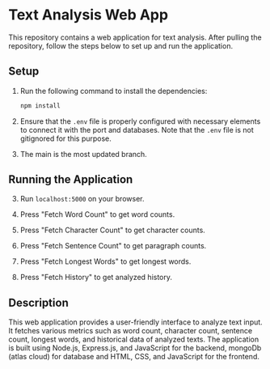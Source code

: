 # Text Analysis Web App

This repository contains a web application for text analysis. After pulling the repository, follow the steps below to set up and run the application.

## Setup

1. Run the following command to install the dependencies:

    ```bash
    npm install
    ```

2. Ensure that the `.env` file is properly configured with necessary elements to connect it with the port and databases. Note that the `.env` file is not gitignored for this purpose.

3. The main is the most updated branch.

## Running the Application

3. Run `localhost:5000` on your browser.

4. Press "Fetch Word Count" to get word counts.

5. Press "Fetch Character Count" to get character counts.

6. Press "Fetch Sentence Count" to get paragraph counts.

7. Press "Fetch Longest Words" to get longest words.

8. Press "Fetch History" to get analyzed history.

## Description

This web application provides a user-friendly interface to analyze text input. It fetches various metrics such as word count, character count, sentence count, longest words, and historical data of analyzed texts. The application is built using Node.js, Express.js, and JavaScript for the backend, mongoDb (atlas cloud) for database and HTML, CSS, and JavaScript for the frontend.
